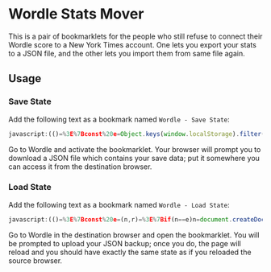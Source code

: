 # Wordle Stats Mover

This is a pair of bookmarklets for the people who still refuse to connect their Wordle score to a New York Times account. One lets you export your stats to a JSON file, and the other lets you import them from same file again.

## Usage

### Save State

Add the following text as a bookmark named `Wordle - Save State`:

<!-- bookmarklets/save-state.js -->
```js
javascript:(()=%3E%7Bconst%20e=Object.keys(window.localStorage).filter((e=%3Ee.includes('wordle'))).reduce(((e,o)=%3E(e%5Bo%5D=window.localStorage.getItem(o),e)),%7B%7D),o=%60data:application/json,$%7BencodeURIComponent(JSON.stringify(e))%7D%60,t=new%20Date,n=%60wordle-backup-$%7Bnew%20Date(t.valueOf()-6e4*t.getTimezoneOffset()).toISOString().split('T')%5B0%5D%7D.json%60,a=document.createElement('a');Object.assign(a,%7Bhref:o,download:n,style:%7Bdisplay:'none'%7D%7D),document.body.appendChild(a),a.click(),a.remove()%7D)();

```
<!-- END -->

Go to Wordle and activate the bookmarklet. Your browser will prompt you to download a JSON file which contains your save data; put it somewhere you can access it from the destination browser.

### Load State

Add the following text as a bookmark named `Wordle - Load State`:

<!-- bookmarklets/load-state.js -->
```js
javascript:(()=%3E%7Bconst%20e=(n,r)=%3E%7Bif(n==e)n=document.createDocumentFragment();else%7Bif('function'==typeof%20n)return%20n(r);n=document.createElement(n)%7Dconst%7Bchildren:o,ref:t,...i%7D=r;for(const%20e%20in%20i)e%20in%20n?n%5Be%5D=i%5Be%5D:!1!==(i%5Be%5D??!1)&&n.setAttribute(e,i%5Be%5D);return%20n.append(...%5B%5D.concat(o??%5B%5D).filter((e=%3Enull!=e))),t?.(n),n%7D,n=e;let%20r,o,t;document.head.append(e('style',%7Bchildren:'._lzbpq%7Bbackground:#fff;inset:0;line-height:normal;padding:16px;position:absolute;z-index:10000%7D._lzbpq%20code%7Bbackground:#eee;border-radius:3px;font-family:monospace;padding:0%203px%7D._4buhh%7Bcolor:red%7D._lzbpq%20form%7Bdisplay:flex;flex-direction:column;max-width:500px;row-gap:8px%7D'%7D)),document.body.append(e('div',%7Bclass:'_lzbpq',children:n('form',%7Bonsubmit:async%20r=%3E%7Br.preventDefault();const%20i=o.files%5B0%5D,l=await(e=%3Enew%20Promise(((n,r)=%3E%7Bconst%20o=new%20FileReader;o.onload=()=%3E%7Bn(o.result)%7D,o.onerror=r,o.readAsText(e)%7D)))(i);let%20a;try%7Ba=JSON.parse(l)%7Dcatch(r)%7Breturn%20void(t.innerHTML=n('p',%7Bchildren:%5B'There%20was%20an%20error%20parsing%20the%20file%20',e('code',%7Bchildren:i.name%7D),':','%20',e('code',%7Bclass:'_4buhh',children:r.message%7D)%5D%7D).outerHTML)%7Dfor(const%20e%20in%20a)localStorage.setItem(e,a%5Be%5D);location.reload()%7D,children:%5Bn('label',%7Bfor:'bak-inp',children:%5B'Open%20your%20',e('code',%7Bchildren:'wordle-backup.json'%7D),'%20file:'%5D%7D),e('input',%7Bref:e=%3Eo=e,type:'file',id:'bak-inp',accept:'application/json',onchange:()=%3E%7Br.disabled=0===o.files.length%7D%7D),e('button',%7Bref:e=%3Er=e,disabled:!0,children:'Submit'%7D),e('div',%7Bref:e=%3Et=e%7D)%5D%7D)%7D))%7D)();

```
<!-- END -->

Go to Wordle in the destination browser and open the bookmarklet. You will be prompted to upload your JSON backup; once you do, the page will reload and you should have exactly the same state as if you reloaded the source browser.
